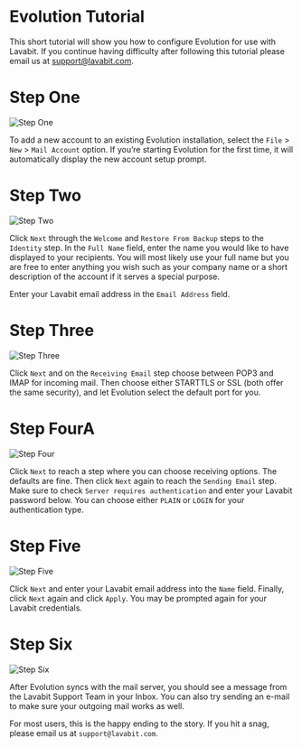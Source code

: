 
# Evolution Tutorial

This short tutorial will show you how to configure Evolution for use with Lavabit.
If you continue having difficulty after following this tutorial please email us at support@lavabit.com.

# Step One

![Step One](https://github.com/lavabit/tutorials/blob/master/evolution/step1.png "Step One")

To add a new account to an existing Evolution installation, select the `File` > `New` > `Mail Account` option.
If you’re starting Evolution for the first time, it will automatically display the new account setup prompt.

# Step Two

![Step Two](https://github.com/lavabit/tutorials/blob/master/evolution/step2.png "Step Two")

Click `Next` through the `Welcome` and `Restore From Backup` steps to the `Identity` step. In the `Full Name`
field, enter the name you would like to have displayed to your recipients. You will most likely use your full
name but you are free to enter anything you wish such as your company name or a short description of the
account if it serves a special purpose.

Enter your Lavabit email address in the `Email Address` field.

# Step Three

![Step Three](https://github.com/lavabit/tutorials/blob/master/evolution/step3.png "Step Three")

Click `Next` and on the `Receiving Email` step choose between POP3 and IMAP for incoming mail. Then choose either
STARTTLS or SSL (both offer the same security), and let Evolution select the default port for you.

# Step FourA

![Step Four](https://github.com/lavabit/tutorials/blob/master/evolution/step4.png "Step Four")

Click `Next` to reach a step where you can choose receiving options. The defaults are fine. Then click `Next` again
to reach the `Sending Email` step. Make sure to check `Server requires authentication` and enter your Lavabit
password below. You can choose either `PLAIN` or `LOGIN` for your authentication type.

# Step Five

![Step Five](https://github.com/lavabit/tutorials/blob/master/evolution/step5.png "Step Five")

Click `Next` and enter your Lavabit email address into the `Name` field. Finally, click `Next` again and click
`Apply`. You may be prompted again for your Lavabit credentials.

# Step Six

![Step Six](https://github.com/lavabit/tutorials/blob/master/evolution/step6.png "Step Six")

After Evolution syncs with the mail server, you should see a message from the Lavabit Support Team in your Inbox.
You can also try sending an e-mail to make sure your outgoing mail works as well.

For most users, this is the happy ending to the story. If you hit a snag, please email us at `support@lavabit.com`.

